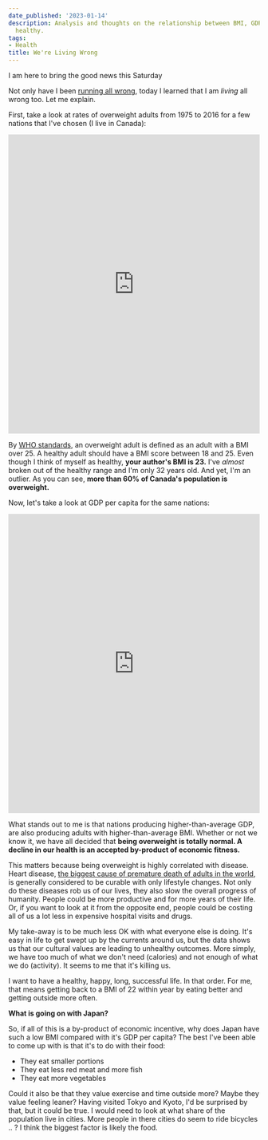 ```yaml
---
date_published: '2023-01-14'
description: Analysis and thoughts on the relationship between BMI, GDP and being
  healthy.
tags:
- Health
title: We're Living Wrong
---
```


I am here to bring the good news this Saturday

Not only have I been [running all wrong](https://dhariri.com/2023/running-all-wrong/), today I learned that I am *living* all wrong too. Let me explain.

First, take a look at rates of overweight adults from 1975 to 2016 for a few nations that I've chosen (I live in Canada):

<iframe src="https://ourworldindata.org/grapher/share-of-adults-who-are-overweight?tab=chart&country=CHN~IND~IRN~CHE~JPN~CAN~GBR~USA~NGA~BRA~OWID_WRL" loading="lazy" style="width: 100%; height: 600px; border: 0px none;"></iframe>

By [WHO standards](https://www.who.int/europe/news-room/fact-sheets/item/a-healthy-lifestyle---who-recommendations#:~:text=BMI%20is%20derived%20from%20a,24.9%20as%20a%20normal%20BMI.), an overweight adult is defined as an adult with a BMI over 25. A healthy adult should have a BMI score between 18 and 25. Even though I think of myself as healthy, **your author's BMI is 23.** I've _almost_ broken out of the healthy range and I'm only 32 years old. And yet, I'm an outlier. As you can see, **more than 60% of Canada's population is overweight.**

Now, let's take a look at GDP per capita for the same nations:

<iframe src="https://ourworldindata.org/grapher/gdp-per-capita-worldbank?tab=chart&country=CHN~IND~IRN~CHE~JPN~CAN~GBR~USA~NGA~BRA~OWID_WRL" loading="lazy" style="width: 100%; height: 600px; border: 0px none;"></iframe>

What stands out to me is that nations producing higher-than-average GDP, are also producing adults with higher-than-average BMI. Whether or not we know it, we have all decided that **being overweight is totally normal. A decline in our health is an accepted by-product of economic fitness.**

This matters because being overweight is highly correlated with disease. Heart disease, [the biggest cause of premature death of adults in the world](https://ourworldindata.org/causes-of-death#what-do-people-die-from), is generally considered to be curable with only lifestyle changes. Not only do these diseases rob us of our lives, they also slow the overall progress of humanity. People could be more productive and for more years of their life. Or, if you want to look at it from the opposite end, people could be costing all of us a lot less in expensive hospital visits and drugs.

My take-away is to be much less OK with what everyone else is doing. It's easy in life to get swept up by the currents around us, but the data shows us that our cultural values are leading to unhealthy outcomes. More simply, we have too much of what we don't need (calories) and not enough of what we do (activity). It seems to me that it's killing us.

I want to have a healthy, happy, long, successful life. In that order. For me, that means getting back to a BMI of 22 within year by eating better and getting outside more often.

**What is going on with Japan?**

So, if all of this is a by-product of economic incentive, why does Japan have such a low BMI compared with it's GDP per capita? The best I've been able to come up with is that it's to do with their food:

- They eat smaller portions
- They eat less red meat and more fish
- They eat more vegetables

Could it also be that they value exercise and time outside more? Maybe they value feeling leaner?  Having visited Tokyo and Kyoto, I'd be surprised by that, but it could be true. I would need to look at what share of the population live in cities. More people in there cities do seem to ride bicycles .. ? I think the biggest factor is likely the food.